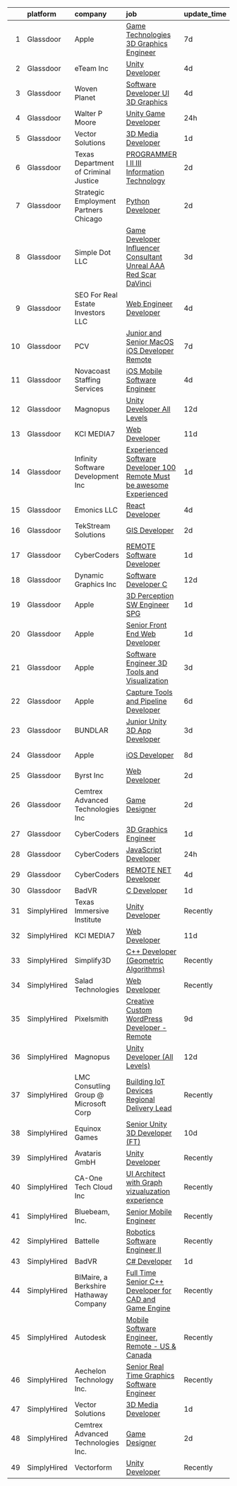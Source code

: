 

|    | platform    | company                                 | job                                                                                                                                                                                                                                                                                                                                                                                                                                                                                                                                                                                                                                                                                                                                                                                                                                                                                                                                                                                                                                                                                                                                                                                                                                                                                                                                                                                                | update_time   | location            |
|---:|:------------|:----------------------------------------|:---------------------------------------------------------------------------------------------------------------------------------------------------------------------------------------------------------------------------------------------------------------------------------------------------------------------------------------------------------------------------------------------------------------------------------------------------------------------------------------------------------------------------------------------------------------------------------------------------------------------------------------------------------------------------------------------------------------------------------------------------------------------------------------------------------------------------------------------------------------------------------------------------------------------------------------------------------------------------------------------------------------------------------------------------------------------------------------------------------------------------------------------------------------------------------------------------------------------------------------------------------------------------------------------------------------------------------------------------------------------------------------------------|:--------------|:--------------------|
|  1 | Glassdoor   | Apple                                   | [Game Technologies 3D Graphics Engineer](https://www.glassdoor.com/partner/jobListing.htm?pos=115&ao=1110586&s=58&guid=00000181e6e3e424b77222da7c793fb1&src=GD_JOB_AD&t=SR&vt=w&cs=1_f722a843&cb=1657436104095&jobListingId=1007979187836&cpc=2CAED5C921A5F994&jrtk=3-0-1g7je7p34ii0m801-1g7je7p3fgahd800-1fb1ba65839ae94f--6NYlbfkN0BvKrLyj5gPmtZO9T8euul8TCxuuKNOtzRJOomxnwSEodTz2Bc-sPZlt2Zgji_QUXFIRMw835oztiFHuD47oHEhExsjCCFHwabCpAjOKzJKZwOhUct6xVGxa27TBa2YdF_maTua6893v85tU7MsoDF4pswBEopaXF9EtYGCiTMjp3lXf91lYo5_o-gOp7xP9exzvQUAQbkLM6elYEarmh14BX85QEpQTRDxXQ_fDHK21qK5YHszIlUnliw_OkJd-dRmwSeBc2LGnJ9bR50-FKChCji-nB8fnf08GnbR0xX4UijiYduTabKSAVLsymBU5Am0C2xkinMLYP241dcG0OqEk2HPyyK3m4ojlAfBcocU4fsd3PITwjkQAeUPLFXg4U8fddFBW5bPerGqlMQu_D_l3gYp4DUHEOMIgHgCimCMehxxiUyVB1yku07rIPU2PbWqlwQUf5xfknZtEcQ9R5YtizIpdgUswas5JIT_FR3w7CmjWminjdHYBmmxdEuvMF9_mJk4aKPLnR0xChYXcOwEOYTUJmUtOM3Icp0ax3OJqwSUSn_KD_UuIAaNvycxSluSe8QxTV-8JZjhVXqTBye_hWKIXivJuWGsG7BUaP9KDqYyHXNuLKY98yHbP8K05lI7qSMTKqOntrBbWM7eYcPmuyw2PMVsbO_Vu3KhGjsZOP7JiZO1oxLUxwv5v-Btuc74bKBizSw1lkuYBaiqFTJRn8b119P9QYS5mQTISQ1tBvpiRFF9P0FO8F9YjkRO7RE97QV7-6ob2j1FjsTykIY8QvlyxsHEaL5s4LpRuBNnteP513ZNWajMD19kTG42EyMHxBxPCaEjOmZEHxZWonss3nMpu8Y1bqv5uoM4gyoLh8DrnAQIg3sjQ0fML2wSvWyQhRDaNILK3tNvj0ROsj7NSnxmh5gmCrDdLiuTRWDEHVpati9QmGRSMCzwwnXSEKxXPa9nUTbxnNAHlOym9w_1c4N6B-rEZh8%3D)                         | 7d            | Cupertino, CA       |
|  2 | Glassdoor   | eTeam Inc                               | [Unity Developer](https://www.glassdoor.com/partner/jobListing.htm?pos=107&ao=1110586&s=58&guid=00000181e6e3e424b77222da7c793fb1&src=GD_JOB_AD&t=SR&vt=w&ea=1&cs=1_93c7b7b9&cb=1657436104095&jobListingId=1007985414064&cpc=9908D8D4413DBB8A&jrtk=3-0-1g7je7p34ii0m801-1g7je7p3fgahd800-e4f5f2f77c7a5e27--6NYlbfkN0BrebvuryEatuNHUHZCAQUz0OnV0ltSPb-mADEOcHGVot9rTrxxekT_0oFh76gfC5mPXlbWNqmB225apfScfrCU2JrkwAS7ewq6yO6Haz_G-wU55LR7RRBedLF-9-2wWB-zpB5YeSZ4IwU1LLrhnPtAiQ9DRpiCdciqnutn4FeqqqxBf-2elZ3V7AfpppKr23Jp4EewEy_82RCXOa8Z3i0qoNF7ejBISnc0CI9RRxkOlnw2d-fY-vzqLrIRYIKFaBf8jMrXU-G2aiW4gFMM1-cu0ZpW8YdYjkIBQIFNaJVLlmT15oUzcwXy4UzncNbrmaKjOGAGbvG7oVLS6VQAbZ2QpzWFc9-DFSn5pwS1mvI-5CZ21hvwTJkTlLmmV15jou3dHWf1EhF1n7PMfZubyvvDwl8PvHyNMMLmNuOpo8jPiKCQecdVuIYkweIGWkpVOqzoN3TUm9Cy6eodtnucSfUKIlFW9oy8KDfC_FyRGtcu2pknEzBk_u05FdUv86EH8oo%3D)                                                                                                                                                                                                                                                                                                                                                                                                                                                                                                                                           | 4d            | Remote              |
|  3 | Glassdoor   | Woven Planet                            | [Software Developer  UI 3D Graphics ](https://www.glassdoor.com/partner/jobListing.htm?pos=103&ao=1110586&s=58&guid=00000181e6e3e424b77222da7c793fb1&src=GD_JOB_AD&t=SR&vt=w&ea=1&cs=1_a2123bec&cb=1657436104094&jobListingId=1007986416991&cpc=63E4514951618C5C&jrtk=3-0-1g7je7p34ii0m801-1g7je7p3fgahd800-45e24007f5f1396f--6NYlbfkN0DSgjPPcnEdvoK3uuxfISLALE6pB1FR7YSHOr_tSg5_QCn410VK5Ds4sai37YL-FnFSoIZqvE9RVYgU4zL2mlfJ_uFXv9xCsapT1JUXc56Sf65AsmN7g1lfrJd60L6aU9d3gZIf_D8CIwL1yA069_Fo_jYKHls2jd_9vSYBSvU59-ydQFe80vLvPrkbXmchgCDCyg4gxRRRkdu6qLRmxbMNO81eNclXHNgGx_wb90PiQ00iHmJEg96GSCFRMSDddDv0nY3UVh3HzV0reHBX6c-G6ZIldr5lx7Q5uWVVGwfzIiBN2qdmPXxj80oEGdREI_ITtPr7jwAFBqaAXVbD-K3vrcSxIQZ2Ob0-ekIw0v0gNOtLNd6oB9ln8ujxlmqV52XQIezcmcXya6zA1_ZkSyZVL9nWmnSDxLVg06utrCGSMuDJuvuWL9Dc5rrq5J0HAJCnT6c04vaFh1sBJvEO9Np8C62O8cpBR911-FcfVxw76Bxp031tWuMjdXaWWveZl5QuyO5HzLfTjC7CpIAWuJbiPm2OKYojYWNKXjPR9kJIsDyzmK3WEpoB2KeBdcxNCKQP9wYLv119-g%3D%3D)                                                                                                                                                                                                                                                                                                                                                                                                                                         | 4d            | San Francisco, CA   |
|  4 | Glassdoor   | Walter P Moore                          | [Unity Game Developer](https://www.glassdoor.com/partner/jobListing.htm?pos=123&ao=1136043&s=58&guid=00000181e6e3e424b77222da7c793fb1&src=GD_JOB_AD&t=SR&vt=w&cs=1_16b8da8f&cb=1657436104097&jobListingId=1007994178150&jrtk=3-0-1g7je7p34ii0m801-1g7je7p3fgahd800-a406b2601580dbc4-)                                                                                                                                                                                                                                                                                                                                                                                                                                                                                                                                                                                                                                                                                                                                                                                                                                                                                                                                                                                                                                                                                                              | 24h           | Houston, TX         |
|  5 | Glassdoor   | Vector Solutions                        | [3D Media Developer](https://www.glassdoor.com/partner/jobListing.htm?pos=122&ao=1136043&s=58&guid=00000181e6e3e424b77222da7c793fb1&src=GD_JOB_AD&t=SR&vt=w&cs=1_8c8a2a37&cb=1657436104097&jobListingId=1007993677142&jrtk=3-0-1g7je7p34ii0m801-1g7je7p3fgahd800-8e6ab28496598dde-)                                                                                                                                                                                                                                                                                                                                                                                                                                                                                                                                                                                                                                                                                                                                                                                                                                                                                                                                                                                                                                                                                                                | 1d            | Remote              |
|  6 | Glassdoor   | Texas Department of Criminal Justice    | [PROGRAMMER I  II  III   Information Technology](https://www.glassdoor.com/partner/jobListing.htm?pos=127&ao=1136043&s=58&guid=00000181e6e3e424b77222da7c793fb1&src=GD_JOB_AD&t=SR&vt=w&cs=1_22548b39&cb=1657436104097&jobListingId=1007989483650&jrtk=3-0-1g7je7p34ii0m801-1g7je7p3fgahd800-961eb515f496a36d-)                                                                                                                                                                                                                                                                                                                                                                                                                                                                                                                                                                                                                                                                                                                                                                                                                                                                                                                                                                                                                                                                                    | 2d            | Huntsville, TX      |
|  7 | Glassdoor   | Strategic Employment Partners   Chicago | [Python Developer](https://www.glassdoor.com/partner/jobListing.htm?pos=110&ao=1110586&s=58&guid=00000181e6e3e424b77222da7c793fb1&src=GD_JOB_AD&t=SR&vt=w&ea=1&cs=1_0e70d271&cb=1657436104095&jobListingId=1007990301393&cpc=56C4EA4A1A191A49&jrtk=3-0-1g7je7p34ii0m801-1g7je7p3fgahd800-1b90118d9710ab37--6NYlbfkN0AEgitr2lGK9-2Owk_bCXKkX9ldcvmrRzAzunryDtq0mrlxMKZ5a1r9C5E4kA5dmoGLm3S8W2AG_atgYKrED0uLGMd2BZzD1UUIiJfcbr_T6edf3d4CLgqPW0FHcKXwWtszNjGkCg7UR8KfmQFlG5LqnoxcA1_aNZb2X5tl30QH5mdy79jDegSWklCEokp8_oyBdOavdj_UIaXJ51aovsCB_HjhvIKdgqOC6gNbyt1a-gpBAp5udDNG-PKITwPFF2XR0bGUAVF4nioF77ZtERUKRDg2LDuHDUAKGwpzKVhA6SBeZbRKipccwXyPSTHOTAmDYeWozOb70RbALt0eg07Zmz4p29bBfy123ImOz8tUSi-ltViQNaDzTteRpaiS-OzTXTZGBvia-yr72aU27aJFRuYpzP_MbR8d3Kp-tMTXXGslXKBhM5SG5D947CqTO6aS2jfLPk3x3cdnQ3qxMn6pzocPLVHBAR7GnRLNwCUDnLmxipDu9OHd6CguiMqHSrGw02i-i5M5xg%3D%3D)                                                                                                                                                                                                                                                                                                                                                                                                                                                                                                                            | 2d            | Remote              |
|  8 | Glassdoor   | Simple Dot LLC                          | [Game Developer Influencer   Consultant  Unreal  AAA  Red Scar  DaVinci ](https://www.glassdoor.com/partner/jobListing.htm?pos=105&ao=1110586&s=58&guid=00000181e6e3e424b77222da7c793fb1&src=GD_JOB_AD&t=SR&vt=w&ea=1&cs=1_cdf221ed&cb=1657436104094&jobListingId=1007988169468&cpc=E773D000C9BC26FA&jrtk=3-0-1g7je7p34ii0m801-1g7je7p3fgahd800-ea5796f865d45b2b--6NYlbfkN0BkSfjZlGN18gGtpPg_86ZemVYx4Wh63Xcamy2Q7-7wZ-kin33G1bwa6GZPxrqSHHz--SXSexNnOl5TpH3iKffomPqSxWywkMvBVfj8_1dHgt1X1sxFsX2CQ3Yp8jeLenVdGl8MCLpVwCP3CBbXsZinkrMGelfkvibICkQIKwvALSEFv-9xIQvqZ2ahKLy97imLhcOxEtLqKPj9HF-Jgr-bESy8_zOf53T7Xnk0472XzqzGtpPS5PZs8EJ6bwiy6L4SyvzJ5AOAWpwMXqP9RRO8oyPwT_DqSdwD18Qe-gLG6g3n41bjWk2uO2N8H1xsjSMMe6q8QKFEgi6xDmLjc2AxQQ6kYuLG4PrMjkWWMSYQRA2w4nqckVNksMmVGNq9a4pk8ch1yvTs8Vp12AZSgad5d9ogo4W0YtQkm1VnhAYok1gy3VXgFqGKmGte9sgZn6CqwjKjQ5CDJSKWPIIPTTcBQG0YbyotvEBBDXfCFAQBcx3y7rwFyUvaW64VUGRnv1PXuI1eP2nhHf8zCfwXDKFqY94EJAEtMzn0mdN0JauQerdI39LbLvqD)                                                                                                                                                                                                                                                                                                                                                                                                                                 | 3d            | Remote              |
|  9 | Glassdoor   | SEO For Real Estate Investors LLC       | [Web Engineer Developer](https://www.glassdoor.com/partner/jobListing.htm?pos=114&ao=1110586&s=58&guid=00000181e6e3e424b77222da7c793fb1&src=GD_JOB_AD&t=SR&vt=w&ea=1&cs=1_92938585&cb=1657436104096&jobListingId=1007984815447&cpc=F4EED0218A761C36&jrtk=3-0-1g7je7p34ii0m801-1g7je7p3fgahd800-b3d23f29abf857b0--6NYlbfkN0DJfnl776HxIft2MNDC1rkXQ3Z9Iau6Lmi_e5Adjz34l-U_GG9K-pzeo5vzy-H4UdIoCW7Lz87_etdtZZRan6N-1kVoIxyTUChKASzotUIiuPIjmTCuTgAcmu4rBIGIwj7m7wEjObYtC0hBXrIScexmHwPmZ9QxsG_rHyC0eOPqSdmYPAJwIkCP02SvWl_BBPAwh2Sg9Q754UY69CRhQQa3iJqRwY4AuPSIgEKVlISgFx9oCbTVZxkg3vq9teqJmQouiFtGl2TLSf72oIHbu4ZD748NSJv-93YIJ7VPLS_-Xyj5rJOWXjxOHDNxTqbDfwQ7yInarvGJz-2bZltgkx0QEuW8KGfHvr9bHiE4ZLF45pvmc9yS8IEd6di7MYkMyVkh0NLs3fWSFUpblaTz_6pUMPmWRTs3aJYei2CT178HrFwDwLncgCj5V-rais9I_sE9bANDqncWKuCmZHHEHMbytM_gyiBzi1VDRScHevmhYqMqW2tqRl_ohzlfd2o0N-Y%3D)                                                                                                                                                                                                                                                                                                                                                                                                                                                                                                                                    | 4d            | Texas               |
| 10 | Glassdoor   | PCV                                     | [Junior and Senior MacOS iOS Developer   Remote](https://www.glassdoor.com/partner/jobListing.htm?pos=113&ao=1110586&s=58&guid=00000181e6e3e424b77222da7c793fb1&src=GD_JOB_AD&t=SR&vt=w&ea=1&cs=1_cbc97834&cb=1657436104096&jobListingId=1007978612319&cpc=723ADC3DFE402989&jrtk=3-0-1g7je7p34ii0m801-1g7je7p3fgahd800-14434e24e0f12b25--6NYlbfkN0BGZ8aYuSnO_36_ctu5xuumy1_dpsYGM4G5GbUnoypu01ZLjamP0OzIZGzUc0bMFLP2dZ5NBolDYcTjTsFi94NW72e4ACWnH3z5hBOLwiqUIPaYaocwQT02XYuNxBfk1gMAgvlm_a7D9mvWKvXq6xmMxNv856ZCoDR-GbPx4QMsasauCCUByoLr1yrYZwO4W9kh2UYLXrwvZJXcZh-ylhxolCvuB60b_IyRTpeZs7JidpfklygALDTEJXdnrA3BdFY_JeFcyerwwudTTyRx7TEStWRTolhzoPuVgzwVOVQZQGNELLSsy83-oOlt8dBw8_ihKBWYnaca8yduet7df9OZkBpTCMMxmfAEil5puLSPpfx7FjQc2QifBBkZeD34Y6moK97TCo3XBvZ-BqNU1OgLQ6R2997j5ZFLC5tYfvneu9Wn4i20HX4FseqBjNP3vh-FJDXOjIg3JJ5t_7C0nJlExsLpJG8EjLpxMiPjtYyPxanOVVAKhwWlDdoApEiSbLP9OI-UoIjstCUQ-N63jRpkUjekGBa9rb0%3D)                                                                                                                                                                                                                                                                                                                                                                                                                                                                            | 7d            | Remote              |
| 11 | Glassdoor   | Novacoast Staffing Services             | [iOS Mobile Software Engineer](https://www.glassdoor.com/partner/jobListing.htm?pos=112&ao=1110586&s=58&guid=00000181e6e3e424b77222da7c793fb1&src=GD_JOB_AD&t=SR&vt=w&ea=1&cs=1_7923020f&cb=1657436104095&jobListingId=1007984923781&cpc=8D52E76475A7E842&jrtk=3-0-1g7je7p34ii0m801-1g7je7p3fgahd800-b38a85bfab4df740--6NYlbfkN0BjtMmumZExjFGZu2kX4LmoC0ZWK4i5eSAkFO-E1hYx7eTLHt2dngBLFW1PqJRN6AXgYQn4EgnRfPSNTh6LtoP-qTgDvqtrwyjwXfK9AVnY9uVpjntGhweHMQfRcjzNDXe36_StZI8mHf314vklxzBtd_jZWJDnbjhtcnORTPDQ_P4z3z9MMs6LAF4_qvEnCVBndOD6FIxkdzz_DKd40yUjoO3XHnOZ34RZrKx-5YX4nC6pQmFPNNOys2hucwgX1oKffbWuFsWtTkhEJHJrN1H6k-aoioLAltZQNIFHwGQQhEW11F0PjdXp98SdtmwZYW_xDSTG15tpgP52vxk-UxT0gQL66MzCYy-RorHbFhoDa2N3Q-DKVpZGag1wj9eNKpZ6o6Xpryv62xs-qq6sB0bfeWS7PK4BvjApHdXFzT-fxfwv4E4o9J-gfkKafAlwIb4Vs65V817_suTv41g6vzJWWyANF52uqT0uTPQc_Q2c-Dx8LoEMklKwRtIbFHjtxeA%3D)                                                                                                                                                                                                                                                                                                                                                                                                                                                                                                                              | 4d            | Remote              |
| 12 | Glassdoor   | Magnopus                                | [Unity Developer  All Levels ](https://www.glassdoor.com/partner/jobListing.htm?pos=124&ao=1136043&s=58&guid=00000181e6e3e424b77222da7c793fb1&src=GD_JOB_AD&t=SR&vt=w&ea=1&cs=1_3ce69360&cb=1657436104097&jobListingId=1007967763565&jrtk=3-0-1g7je7p34ii0m801-1g7je7p3fgahd800-41c61a663809215b-)                                                                                                                                                                                                                                                                                                                                                                                                                                                                                                                                                                                                                                                                                                                                                                                                                                                                                                                                                                                                                                                                                                 | 12d           | Los Angeles, CA     |
| 13 | Glassdoor   | KCI MEDIA7                              | [Web Developer](https://www.glassdoor.com/partner/jobListing.htm?pos=128&ao=1136043&s=58&guid=00000181e6e3e424b77222da7c793fb1&src=GD_JOB_AD&t=SR&vt=w&ea=1&cs=1_4f2e5823&cb=1657436104097&jobListingId=1007969452032&jrtk=3-0-1g7je7p34ii0m801-1g7je7p3fgahd800-98b2da0009a95a9c-)                                                                                                                                                                                                                                                                                                                                                                                                                                                                                                                                                                                                                                                                                                                                                                                                                                                                                                                                                                                                                                                                                                                | 11d           | Remote              |
| 14 | Glassdoor   | Infinity Software Development  Inc      | [Experienced Software Developer 100  Remote Must be awesome Experienced](https://www.glassdoor.com/partner/jobListing.htm?pos=101&ao=1110586&s=58&guid=00000181e6e3e424b77222da7c793fb1&src=GD_JOB_AD&t=SR&vt=w&ea=1&cs=1_99d68a53&cb=1657436104093&jobListingId=1007993394974&cpc=01657B10174A43CF&jrtk=3-0-1g7je7p34ii0m801-1g7je7p3fgahd800-eac65cdda7870806--6NYlbfkN0DXKDYI_yepg0NlIxbNRNpLYk6-xAUlLi5O8UrMeMQSh3pNpjdiW1Sf8S7F-R7ry5FRXc-juaRw04YKabKgxk8-6Iru4SUJLBmPhkQiSB2TipXdLRwztxZIGFPW1Q4dowMoeyW0CQZCb3NDnlQrFdAgvHBP5WPEDsrbrqIc9s6hXIaXGTBynWm7xz1TuoFFnYbe1nKlM5gBLhVdAVjlckmCmw5nQNo4pCODqaUBraPvK2_wXyIFN9qMS2ySucXwRxbbO5bFCR5BY_UjJZ10aSJjG1aCDZ8Oxed6EJAYPaJ8eWxjKgMoX2FMdv9FQ6F1zmVD6La2zLOdRsn-de2Go05Pp1NdsEaULUkZErHFXkUOBpuYLg5WUeGSGfm1gjrBASGC6-FqKKCEDjel3kdsbRC1cJFSP5eLWlNEb8da9F39BjRvrjSdU4Vx7KmnCH-NE_5CK3p-sE8PriqeMEoXoB6wsc8y1pHvvKnWq7K-U7paKfvzsl9B8WjsbAlkW-0WG_Ru_wvM82-omQ%3D%3D)                                                                                                                                                                                                                                                                                                                                                                                                                                                                      | 1d            | Remote              |
| 15 | Glassdoor   | Emonics LLC                             | [React Developer](https://www.glassdoor.com/partner/jobListing.htm?pos=129&ao=1136043&s=58&guid=00000181e6e3e424b77222da7c793fb1&src=GD_JOB_AD&t=SR&vt=w&ea=1&cs=1_0f2c6d6d&cb=1657436104097&jobListingId=1007985018336&jrtk=3-0-1g7je7p34ii0m801-1g7je7p3fgahd800-5cbd975220b7b84d-)                                                                                                                                                                                                                                                                                                                                                                                                                                                                                                                                                                                                                                                                                                                                                                                                                                                                                                                                                                                                                                                                                                              | 4d            | Ohio City, OH       |
| 16 | Glassdoor   | TekStream Solutions                     | [GIS Developer](https://www.glassdoor.com/partner/jobListing.htm?pos=104&ao=1110586&s=58&guid=00000181e6e3e424b77222da7c793fb1&src=GD_JOB_AD&t=SR&vt=w&ea=1&cs=1_ee327fc3&cb=1657436104094&jobListingId=1007990252581&cpc=7AD1D84939BBEEF3&jrtk=3-0-1g7je7p34ii0m801-1g7je7p3fgahd800-8cb4604023d3300f--6NYlbfkN0BUILWTwFEMoXKrKssGyD8iTIA4IasGWC9VuLPSE7H-zyArSTXE9mOC7zO4FfIFmCP5li5Py_t_4Odk_Rk_CEwTvccj7J3oGKl20ms2Z42Rf_vvUM-1DEMLjz8C3JIkN3mTmqVfrcrIwZR5ibMKQAwWCjuqAfV63WgHDkZ3xgGpRMjBM4tp8D48DCvHabTQz5rFp9GpQapN7BuOg5EtASo58HeyPDfVYtHJdHvrMaNPhNSicHTvAlETkbLDURClqorXFnPIRHZfRHUbr7BMX8NyEFe7iW3JPyvRGmELmFcW9KajzpwskZN7XcbjurpQLf0x-2AyFSKVAZlrzqM2iZ7XJsLgr4Hy5oV4uqjPVGBdQgPnnD8yiTcI7e-odZ356yNP-SZxW1RAC-8zc3nWn5Xd_lF-LPMEOvWMOMjhAw3SNOTAYjdJVJFhaJ-NBZU3Z-aWQBV7atG21xI0J7DjZfC9buNfW3j_i3smxfcXoDDf994au5Gq_4djAi-r1PHLnzU%3D)                                                                                                                                                                                                                                                                                                                                                                                                                                                                                                                                             | 2d            | Reston, VA          |
| 17 | Glassdoor   | CyberCoders                             | [REMOTE Software Developer](https://www.glassdoor.com/partner/jobListing.htm?pos=119&ao=1110586&s=58&guid=00000181e6e3e424b77222da7c793fb1&src=GD_JOB_AD&t=SR&vt=w&ea=1&cs=1_1bffb7b8&cb=1657436104097&jobListingId=1007993310982&cpc=FA84DF7EA1EC2398&jrtk=3-0-1g7je7p34ii0m801-1g7je7p3fgahd800-681e44b7eb5cfe51--6NYlbfkN0CpFJQzrgRR8WqXWK1qKKEqALWJw739KlKqr2H-MSI4eoBlI4EFrmor2FYZMP3muM2s5sO9QUqFNvzSgwIqGxzdBvy2atmKuXKjap7sJXkB2PM5lu8WDpFeslQZ2nuIwd0Idf982Eueny5CxS53qvbz44PN1Fl_gyFJQPThmRdzeMvk2pWQQjLKOlbbWh3d3XjnOcTV-YzHaoYTpE4kUEGM8fUDKDX3FFYMjbrZL4IVMaEJm8Y3D2CVmhezREOYc4wsqE5P9cjz5W7um3m6X5y5NaT3ihlrN6NgG40nJdZicFvZXOiVIO0whxJ_OjXOcau_3sgEvKOVrb9l3ndU7HvASBdgNqbjwjnJ7dBUXWLxmj_o-M_qFn2RYkEnHTF4mqmue_fgj4G2mCQzy5DfOM7BlFadbbuLs_lOF9w3FYLe1SjUXVSNT_0uGNL-IAtm5PLzXOZs8x9izRLkjxbIPcjBBEvQZEHuUc5bUjvmq_lWQU3LxH6KBSz61AIj7Z9UODuSQkdcCjxf-eEBlT0y6J29zdZm20M0pdp5SBB6Ic3sad1lu00DWmcTb6wJkeCUSYjTsgFPyyHdmHu9mZMmMWowdOtx6BXaCK4zwRzX1CCH0QChjUchxYezSXiPIcr1XBCqG3m40a7wVLGVmY8G3f8xQ6umdBRMJ9UF08tyeiwy3UpigFP8cWu2K4pp_E6JKDtKA3XU0u4X0l4NPbH2jnnsbR8s9cQY8bLEk8S3h_rAJgsEmIyUodHilqa38SXaMUD6IcXMOGvc23kEXH0uun2bQmvY6oJj9FlSzxwpgJbKn2AbVzpas1KgveCOLd0vfyHvcC5d7Ny80nQR3p-rQ5cGwPj07mV8LE9TlD5fOpJMb96h5BzdnowBdA_ZtxU445GuVs5wLUds1MmnVooAtBP71_n_ztI1EAfcx8Php3KahJZoZLJpKKU1XMUiLvXaEYmr0nYy-vVCkmD-o6Ni5CIfR055FXLVZVF5uedtDTjQV5XO6VuNtz8MLnKwRIll09Y%3D) | 1d            | Tampa, FL           |
| 18 | Glassdoor   | Dynamic Graphics  Inc                   | [Software Developer C  ](https://www.glassdoor.com/partner/jobListing.htm?pos=102&ao=1110586&s=58&guid=00000181e6e3e424b77222da7c793fb1&src=GD_JOB_AD&t=SR&vt=w&ea=1&cs=1_68777e3a&cb=1657436104094&jobListingId=1007966990287&cpc=292036AD7E8A5303&jrtk=3-0-1g7je7p34ii0m801-1g7je7p3fgahd800-985c606ea52ac717--6NYlbfkN0D8zH-OS32mCfLUVdqGSMwrigRLG3ouzSKCaXh7jZmpYtM7eMSA_3r0dYOkuVzBAkUP4qlhMnsmR29HOVowLS7CVzx1loPAAzCIrpjm99zkGjucQVLDnH8j5YzcyZKZ6lzz_XDlmgnuh1K_Hf_5nxMz1UO20VFshLxTT-7fNyLB3ct34-410CWDjDGNaRxePXjrOzTp87R1_0CXqk-F2lJY7GcHUd7gK3Tu8zxtilmOB-4sPQPAOvl4Fx7EVSSGzSiu4vj6MU_ISPTsuKWOIzemcpJ5mVjdITt3IyXbYbgcdpg2IlIt_SORnkygssFX8WDJVNhznKPiIGzXktDlRB1TvWAXBiolb-8bTzp072VFifmxsA14SL8ArJr5Q2Uz-2T_B1eRXPr4IStOLL3eI9gcevptm4wNiMKkJ7B1yr3ntalwVpUJVJTS_Oy8JD6K6TaAZPSZkaEB58BmtdZ9RcM1MKxBiUiPq4g7eRdgMWyRlDQMVKfF6y1PexGpZEy6ZJ4%3D)                                                                                                                                                                                                                                                                                                                                                                                                                                                                                                                                    | 12d           | Remote              |
| 19 | Glassdoor   | Apple                                   | [3D Perception SW Engineer   SPG](https://www.glassdoor.com/partner/jobListing.htm?pos=117&ao=1110586&s=58&guid=00000181e6e3e424b77222da7c793fb1&src=GD_JOB_AD&t=SR&vt=w&cs=1_e4f9d5a9&cb=1657436104096&jobListingId=1007993991398&cpc=AC285F3A3ECA6BB0&jrtk=3-0-1g7je7p34ii0m801-1g7je7p3fgahd800-b697dee509798ed7--6NYlbfkN0BvKrLyj5gPmtZO9T8euul8TCxuuKNOtzRJOomxnwSEodTz2Bc-sPZlt2Zgji_QUXHFFizkquRaQAhsFQIIj7hX7ChGpfYR-KQyW7EEhdPeuIBDIW94J6pyy6wI0XmFQkXa3ZpQElqBwcqR4bVC00SN95FRPmJZlQgipNX8-OJCUpNIBRjc6lLsu91FRT1s_utK3Da3ok0PxPMzqAIWdwIUnf2jQS3utaRHu5ny45gJSQ-ECalQCiilh4alnABuTP8I_jI3a4udj9S9R-KRmeA638lXMSgQ1b022dmUgDPyjHR73emkR1xlq_goeTXB8wjCR5ZdVMM5KCpiVVAbqxK6YBm_FUG-FAKW3lzc2UyGP8nrY-U67uz_BIk2F8T2obzB3rzk0KxrZM4063Ic4QcfIwVDxnaHus3h2S49QSIV2LjDLyB64Cv2-f-SbWsEzx3Ytk5OD7ZXoUEJSU2Sv50zJK0cK6VV16p6W6ls8mVwOZuP9dH_ppkLbAS2v3H2l0qTKR8OAl7y7V4BJywYPiAincMKLJRe-AVPajT2BgLKnSf-mfbAXSCr_kn71mpSU9fUvIDC0EBtl_fCjvIott55dFXieKvWUfv0BE8pxL4ycJ_o3SPyYQDbByhHbOuOKjiVo0_xcehigEgeMm-mrzP-N4Mpap8XHi8FtBW8JOLbtBArJBszZTOJsiDvemA_TbwUDWeEfqP2g-FlHkzM7F18_to_KD5Crc_lnDfgQmgQEMYZ-HkES26DET_-WtpJ2-NOJPPf-LVWgMKeh2pWfUja2EL-wuDv_p65OQxGbkDHjUZqV0VsSI3iV8sPhl--ADPXBanc-fgPXYWt6s888ARxphRZJLvtAMb7Li4cvEvOKm48AZvyKrj20WM-4Wqu8f0Rh9e4tT_wOW090xQYaaNLTgSVstdcBz_hSeEXy_jhClKJQbezJLKsaHmCQisyL8hqFxFv1-hP4g%3D%3D)                                                  | 1d            | Cupertino, CA       |
| 20 | Glassdoor   | Apple                                   | [Senior Front End Web Developer](https://www.glassdoor.com/partner/jobListing.htm?pos=116&ao=1110586&s=58&guid=00000181e6e3e424b77222da7c793fb1&src=GD_JOB_AD&t=SR&vt=w&cs=1_247223cb&cb=1657436104096&jobListingId=1007993991566&cpc=654405A9B1E0A9F5&jrtk=3-0-1g7je7p34ii0m801-1g7je7p3fgahd800-ea91478656db8ac6--6NYlbfkN0BvKrLyj5gPmtZO9T8euul8TCxuuKNOtzRJOomxnwSEodTz2Bc-sPZlt2Zgji_QUXHFFizkquRaQIFat0PpQpue9YwRJOu2m8im6so1nmknBOcYcAJzL9pfPOCtfzBsfUBtymBCrZsOrb9FWRo4q5jAXze-iPntENxx4eOa72SHKDbjcX28ROF2_WPOUOaChDRrpXalnOEdeJhBcnuEbRr9cx-2pdqU-cpOzK3Bd_Bx3T-Kej10kyBPOFYk-AafWmfkwj9mF_a-pSKilwFdIH1NlMRq0Mt09gBCTSwDdNvPAAdf96WJGKWnZvWW7_xoWgrqpzBXEfYqXaKW9XqJu9yJy16C7P6giuvm6Y5eUXd3uZWR0zLSuQGPGnDvnH68ogDCF3Ush6cfNDEtl-f470pVYvImbw9APjGcvq5n0_1-ZjzlH_mwAtcEFEzoDVE9cD2HxcuXJO9a73l67mB86uSairXhdHJ6muhzQOu9dwPW6lWdT29sgB5sCdTBsUsHLJ6K-Dgec_bH36CaLWXMKsKMi10dt3mQXicWtCT3tyumo9SkJ9jmpwo2kgFApQjXEiQO1ZGFNAyxqfQl0P2NEOuh26eGt3E_Wytj9YQnUG6g0xJxEuBFOzU6M_GWpOrlI1ndC5mN0SDjAEqBe_KCOMfk0feDzWYp0mMp5tif7obOzTo9DUXfPPeLtVbUWtjFWHHqRN8No-s54CCPu4ew5YBd4h2VnAk5LQoc-ANcGJr-nj-DvHB32gB8ojpl2Smrqds4WzshilT6v2OnVwLeJy9muwoulsAPvDIXGRAZ2MA-_5QXHJTT2eAgjHLXrKZ9QGjZhf5wk9qhw31_Qi4o8OP2Nb5p_3TZO1dOYuB_2S4AGYHEx5lKyEBFBwJhosTuXvj4_rDYijN-dV4qtfYCwaZpFWa1ffPs_JkAIn4k5kpjFNwDuuvs5njYOxMm1_uKNdxcZA4PeMZstzqfguvjtxH9)                                               | 1d            | Cupertino, CA       |
| 21 | Glassdoor   | Apple                                   | [Software Engineer   3D Tools and Visualization](https://www.glassdoor.com/partner/jobListing.htm?pos=111&ao=1110586&s=58&guid=00000181e6e3e424b77222da7c793fb1&src=GD_JOB_AD&t=SR&vt=w&cs=1_016e1a6c&cb=1657436104095&jobListingId=1007988604945&cpc=AC285F3A3ECA6BB0&jrtk=3-0-1g7je7p34ii0m801-1g7je7p3fgahd800-a3d5ced6817d4f07--6NYlbfkN0BvKrLyj5gPmtZO9T8euul8TCxuuKNOtzRJOomxnwSEodTz2Bc-sPZlt2Zgji_QUXHm5gyoIT_Mzp89_LQqVuLs9q8L6cTyy4Tnz7Z6YIWN4wEPs4Y3pkIB6cVdveuXatmFNP7AebvBegq4jbUThXfjt_W5r_75n09KRiDOtmIrux6_Lb2QvG3AVQy2jzGQqElS-etu9Y9GP-Uh1wj8Ld2XaG8erTpr_hXpCiP9-bhlCtSPFMPOXP-9-7p2htOtYFqipJpTXNpv0CPcEdga6im_rCJ_lgs00A90UBQyxXbsgID--mWKe7ewaoduSNWPSlaUgfJziri-PngrpT2vHNNd4SVRESpBtLaorI_lyU8ki8HfPX2N1KKhdqZQFHc1CehCQlZT-Wk1NiqhAovfXjShDzdgAX0Obvo25isurF8xKR2WBkfMFavZEFQW5dLslY06K7K__mA3wms20jwKKnr-3EnHaS9fOqeJUeFiRQXRH6QviGtw2tnKi1BJUige91_d8mNZDtT8u6wjYQ1ZgpuOtUiNgxj8Vi4QYuGOpC1U-OI1Dkd9uzsSMIxt6dkT_5hflMSnPHusuZ5Cx7WFiccVXmjJfwiypn__ZSiIGU0VikNHNksWqntbjmRHe6bUQSwUopr3XQ0cDvKYW_lXU8JTzQYyYXcT3JE3KQN_y67I9qnlmfxmG2e-88LNtD18a7b-i7K5GxFh0KVYQrMaiVjOI2MVQo9C0Gt29NtrwQVSJvFCsGc2pDDWisKVidzs779820_3wXv-e7EQsugR2EZ2BnGUTPZyq5PNKwywLNWktwoSc1z9AH4aZSHrAr41Ocy1hqT_yS11Jmo8vKzADujTwPGlutXsa8iGCXh8IVm5G-tkTALhhnq0XyGYGbBONBftFbLhrTxq4pLcqJdxlUb06bmTJUL9oQJeQwXW-sckQlv4_QYpXMLPVFgDiHKBKJcg2n_pPJGGyURK2LGPfUKuO29L-YODdis%3D)                 | 3d            | Cupertino, CA       |
| 22 | Glassdoor   | Apple                                   | [Capture Tools and Pipeline Developer](https://www.glassdoor.com/partner/jobListing.htm?pos=108&ao=1110586&s=58&guid=00000181e6e3e424b77222da7c793fb1&src=GD_JOB_AD&t=SR&vt=w&cs=1_4af31c00&cb=1657436104094&jobListingId=1007981077928&cpc=654405A9B1E0A9F5&jrtk=3-0-1g7je7p34ii0m801-1g7je7p3fgahd800-c796805ec619ab98--6NYlbfkN0BvKrLyj5gPmtZO9T8euul8TCxuuKNOtzRJOomxnwSEodTz2Bc-sPZl5OJ9R4TJsNdslf4gQgEh9Pz0Pe1S6v1FwmfXKaxTZDoi0i6Cz_sugynG2e32SYVCiG60qnXAXnQ6-taL3j1WMMBulRR4e5LvBSZEP6tQ8QHqL4qh-aI1MsBd5K3CTci9lJhz8Kje4XtrLR5iukQ0W03LpxLp4BIKCj1wkIeZ8CdQVkAUVGu_ONJw6c9uGawJ98Jx4DW63_PEfTTjxrTcj8rXq901kEGp9w6FVY8dVvzDTLNXi_QlgOMle6nTTkAodxVWqYhxNDxyzyi7Qcrb1EIwoOq32jlTHIxY7vyJ_Df-KP40XJXCerajsTvaDSRHpQ4O47AhIVdI4gE8kY5lrEZMqK9TMNABdMGaYqQMRZ-U6miFCB-S4lHCwJOZMol-xTd1KJL66jNy40nfWE1Jnyeh-gBDGbRU0SG7y5pdyDdHzsQ1ZEAdOvONs16d8bhLUh9THFHqzhu2J8e5Ea11d-OaN9Mo4PRJ9gGKFDVuhjM97eFFLEDHYjGv6H_aUJDxnYkrHvEVaw7yw68eJRgVgE3Ck6Rbw5QndZmwQFd7K4lCrjAuNvKE_r6ecCgNqw1vCHm8U7Mx3ky9HE8y8n-OTu4jbkdHXTmjs4Rytcm8yOpsT0IYZeOeDMg6_NyHv2_9QustTPyTG0ua6M-5iAfpk71z4uKOwNSMQlF_IPegAuVhDqoEYTv8dkPmgLVdwxiNUVpLpOT5TAaltESQckNJYvq_q3JPAbYP0rKar_-obQZk7IOcBE9e-DAdF_dkfVwQE6RUmzmKXp72Abnu9YRNejdEYVHWp-kfNdfwChN11Y2OKC1QQj_T7kRre6gk-dRsXj6n8ll411GJdGpx1om9ujGZ1ajULCRy5EVygLPkjMCC-FQw9Jf0SnD8UwiUQBeaEcd9sSJtr6ZyANwuRwuA-ETrOmrr6N1W)                                         | 6d            | Culver City, CA     |
| 23 | Glassdoor   | BUNDLAR                                 | [Junior Unity 3D App Developer](https://www.glassdoor.com/partner/jobListing.htm?pos=125&ao=1136043&s=58&guid=00000181e6e3e424b77222da7c793fb1&src=GD_JOB_AD&t=SR&vt=w&cs=1_f45f2d0d&cb=1657436104097&jobListingId=1007986583896&jrtk=3-0-1g7je7p34ii0m801-1g7je7p3fgahd800-50f9f1a49298fc1d-)                                                                                                                                                                                                                                                                                                                                                                                                                                                                                                                                                                                                                                                                                                                                                                                                                                                                                                                                                                                                                                                                                                     | 3d            | Chicago, IL         |
| 24 | Glassdoor   | Apple                                   | [iOS Developer](https://www.glassdoor.com/partner/jobListing.htm?pos=109&ao=1110586&s=58&guid=00000181e6e3e424b77222da7c793fb1&src=GD_JOB_AD&t=SR&vt=w&cs=1_28980665&cb=1657436104095&jobListingId=1007978378618&cpc=155EB9D5185558AF&jrtk=3-0-1g7je7p34ii0m801-1g7je7p3fgahd800-8d4150d959f755b3--6NYlbfkN0BvKrLyj5gPmtZO9T8euul8TCxuuKNOtzRJOomxnwSEodTz2Bc-sPZl8WPllYOnI2hxxbwS8TdA9WNTglzDTqZbn5Bu3fFUduUfTDK8RylNb8KGvXIr66mpwJ_iDAXAk3-sH4oTmpKccyAdaRBe6RwP0isI85kB5I8HuVhufLcN-TbMz_cCTiGBThIO7DWecpxl4ojJM6Bf83aaQZo7SI62RZ6u2vs-WUXcEkgAww1LAqHJCQh-sBWMyV-iWC20TZffXBMYgy1zmAuFwM7jaPspdjq11b0_9FJeD7kMoPmV7tfWPnC2aRupfsvA6L30iI89zJ7KUWuQIH0hNtR-ICNODFBiWlrAou7db-V9B2ZPUfFlk1ipDqkW7vZ4BxInpFmQhpd3Q-d9dihUUCCjkgAL2jQGMT9JVpjDv22g5KaPFT2IVwgeJNLnyfqPMwAXT_dvjQ_AV73D2DV0G9-cVatsK2N0b9ncHr6SxyBymLbRjz-C72uj3Pcq0Nr_92HfdpeZeisUmcqhbmZvoOoyxqlqv1GtCR5dFfZMXeT15I_CubnYx2EZrGUWmv7wOktqGKfxkSbHE-nKsszR5X7lSrYXaJQpgF8K5qTAPeLgxiDbc0NgrKGvbzbYC6Ox7OSMtYjnrKqhxxGUR4frightb9pDmeR9Z0GWrl7XKMXGriKIYH_Ji9Klfp2VOJoU7ADIR3Tx0zaYZ_jqc95pxHwizD-LADpRKW-VSrUsBXNAiunrJ2lC2bOJBCtQUyfDopG3tWFIAObM1LGMjb8xHOAj5-TRUXQP8Hl56UAe5cWZK3Pqd-RPccZWB0eJhnkLdz0_rZD1HxknAF8WG6GdykA40qgykUe8XwaqDbFhX8qj-xNeACctdyjDMbcpVDDLSStwut-m8WRaZu6IO8idqSmZ1RpDJyDuiUCpCqwdGU7EFYOlSyT3LfpuvqmJO3x6FeHDq_MeNWojcgpsIg%3D%3D)                                                                    | 8d            | San Diego, CA       |
| 25 | Glassdoor   | Byrst  Inc                              | [Web Developer](https://www.glassdoor.com/partner/jobListing.htm?pos=106&ao=1110586&s=58&guid=00000181e6e3e424b77222da7c793fb1&src=GD_JOB_AD&t=SR&vt=w&ea=1&cs=1_9f0c5f28&cb=1657436104094&jobListingId=1007991153953&cpc=56C4EA4A1A191A49&jrtk=3-0-1g7je7p34ii0m801-1g7je7p3fgahd800-fc7a640d9db63289--6NYlbfkN0CO3DEfAY9A68AIVwcxeRGvQUfeLcLgbZIyCfLEHxv2SVGa0bzAjIfwhgQugdO4ELa540ANvLMKx11zoUc-IMfZoIJplD9KVV1V-KsPgBcadktnuAUkXr1uzmjkpj7PfVSMZPnyiEN9lmUWCZD7KBDT-l7eDxZfTXNnrrZrxLFi3h-AW7Ru8QOhQJnjxrK_JkckGp4I17j31UsWODt0Ft6_LaeGvR4h9f-cgfFa9D2U3CDhqzzb6oO-rxKfXzJd9CPTTQDTEz4o8w5AGGgWJ9PMkyKa3iVQpwDGAb8cKF8Cilg1IB6Grqis_oYLBxilESrqBJnFi_IVfGischdOO08hQzQGjUnGEPsnTLOUAtn7Wd6wP-nGE_7XvQPVfvGenSXBn_vgrkmBAYfSMJ3UBfolu-aCFUkpXnyYJyoCBSn8toduGHHOfs41xuCpDHtgm_9dSOfx7oVwD19DE40BNFy9OpBUSDDdN2poQjNI9t4wXnFlsM4tndId)                                                                                                                                                                                                                                                                                                                                                                                                                                                                                                                                                           | 2d            | Remote              |
| 26 | Glassdoor   | Cemtrex Advanced Technologies Inc       | [Game Designer](https://www.glassdoor.com/partner/jobListing.htm?pos=126&ao=1136043&s=58&guid=00000181e6e3e424b77222da7c793fb1&src=GD_JOB_AD&t=SR&vt=w&ea=1&cs=1_dbadb4c7&cb=1657436104097&jobListingId=1007990283756&jrtk=3-0-1g7je7p34ii0m801-1g7je7p3fgahd800-4f61ad2ecd3f926b-)                                                                                                                                                                                                                                                                                                                                                                                                                                                                                                                                                                                                                                                                                                                                                                                                                                                                                                                                                                                                                                                                                                                | 2d            | Remote              |
| 27 | Glassdoor   | CyberCoders                             | [3D Graphics Engineer](https://www.glassdoor.com/partner/jobListing.htm?pos=121&ao=1110586&s=58&guid=00000181e6e3e424b77222da7c793fb1&src=GD_JOB_AD&t=SR&vt=w&ea=1&cs=1_2cec6ebb&cb=1657436104097&jobListingId=1007993312632&cpc=AC285F3A3ECA6BB0&jrtk=3-0-1g7je7p34ii0m801-1g7je7p3fgahd800-9bdce6a31aae0641--6NYlbfkN0CpFJQzrgRR8WqXWK1qKKEqALWJw739KlKqr2H-MSI4eoBlI4EFrmor2FYZMP3muM2s5sO9QUqFNvR5m3jajPnyZPSliWluVrpRSE89sY-mp4ZmaeUb8jqzaFgRIX2UduOqCQc_B4SNc1xSy3zCV8KOKdm4LYRqYwa8KD_su1i9s1t_zPZY8113oxxnjuv8gDEFG6gqFPRr39OeRmFk4IynkBOlsLHjAPGFB_oS2Fanq1ImaBA6uGN-bzXPvRXiTqt7CsDnsOo64TFh2M5D8jhcXIpe5OC6rnj7uvrv4WkrzlXgFYvPtGPwFwDuP2LWwLxCBmbiq6cTZ-dHB2BVnFTgvl_jl7x8M2glbsB1WHhBQlsLN0eyMpKOuYD182mc8imQ-YlK6JwXYlUxB-eHUGP8tuRHUsZj9d_sRMMoP-1oTwah-8XGnBePeu5IZsqtcJCoDIoIylBXj0zRYl0ttc-_KkXiUnktoz8UXWJ9HCSLjnb9cpNh7DcK0yEhCtlMzCcgO_v3tT3vHYevJhB9R7IoHSi-dXqNbP-19WYTNJ2dLpnSOmK9HkT42pbV3033gsxjL9K52_7G_Vjn4UDYID_m_mhA7vSRX4nsVDoF7vYHp5sUPkGz0KRuslWi4xmsMEmGi1L9AwUeE3xrkoJe7Pg6bZn8ZfXq8YXjcqJ3DCGX1UfLaz0wsRIjH5FGhh_cCTwhZbbuyM7h7MChTeA1CXuASwIKPujN48vrK0leRS7klpB9yGqUuu-f5gLVv3vjuk-ns_y7dyfThavEmxE87hv6Tjifh553Zy7igcUdnf3FcnRZBmUc830XqFyenU-0JeKLJtgqDv27Mrzmy5ORVO-5xqmORyMEQeU3xN-YSxjupF-1i-Yx7JdEGB549CpbbBDqQ556wp-z_XiSgTfhief0kQeyV6QyYbDADkb48Hsv2LSghK35Od_WSIlO2iN5PFR5RGoaFjwlu_Dy6tmq19kAXIwJne_a3moJuWo0ZTHdiQ%3D%3D)                        | 1d            | Redwood City, CA    |
| 28 | Glassdoor   | CyberCoders                             | [JavaScript Developer](https://www.glassdoor.com/partner/jobListing.htm?pos=120&ao=1110586&s=58&guid=00000181e6e3e424b77222da7c793fb1&src=GD_JOB_AD&t=SR&vt=w&ea=1&cs=1_e6646035&cb=1657436104097&jobListingId=1007994198493&cpc=B076152010A3B66C&jrtk=3-0-1g7je7p34ii0m801-1g7je7p3fgahd800-cf8f0200894acfde--6NYlbfkN0CpFJQzrgRR8WqXWK1qKKEqALWJw739KlKqr2H-MSI4eoBlI4EFrmor2FYZMP3muM14H9lAUro-clpZl9vwcbLnlGxAUbG6juM7TlNrjtjl2_Tmu1uZSyF8XiW55PdZh2i06eliMgtJzV1NJyTncPslx9UW76GrbwWwiDjAVm0YTPp2vuqQKvEqJ0c_fg3MBAxzFUWVeLQLaTxeMOSQZ1Bm3bav2zE5y4l3qJ4o2n72umcE75vxhYhpPZVkXRJHXv65qb9fRqDSPcW0PkoRtdsuy0s94t3e1TRFN5eLky9aJELBxRUYK_2tHZPgvN6ruUSMoyZXTEWOi_3PoNUY9bbFnn5mBOLIbotw96TYnrdx1xYeMDeRz8PckG2G0m2icqotSJ8qn-4P8ELeYimSnxC18xEHNZk8at9gL0nfjD7BaDq8UBZD1k9hDA6d5Udg2xJw-zT-f7c2EcPt84itTYFMJZpC2_r4TuiUbSDuYvAyqovT1Yx-X53uqZIO3mbO8xcKFZ0mPpR8EX0jvD9UMsRaHelJXAREaJIueHaEbYFXeHaXsvTxJdDW8tHxCEs_isUJmkf4MKLhdtw1GVIXB_ahAnJnwbPJo-NxbYaXCXgbOdo7gq6pygDC4j4oJF7XK88vmy26RU-iGVSm5f9ILkvtYfpWQUXBksvhWOpoxt_nsNhX6HwuJFZzQWM41Gnow6Zd_N2ZxT2vh4uianidjvHFdOn8orlV_j0oS-sTiQQGiz01WoKo4dpE7DnSdW1B5LnnfKzLe6sQN_FasIRf41Eae_Ccfkol33bx19vhOAw9gbu_VXMrIGF8897lYIEWqHhmgjDCe5sDKnuIXlJww5Wh-AxG1W2YI6-2eoPTBvUGkZMXxKDQLLN6_hE16t_rG4un9eDhLEpa186t3MCDisbvthv_Tu8egVx_RQjp9Da9pv-BOrE7jrXxcRZWCcC6119vZA8hVwz3hjHiemH0rjc4yuoPpi3G3PrxMnmyAuJlzg%3D%3D)                        | 24h           | San Diego, CA       |
| 29 | Glassdoor   | CyberCoders                             | [REMOTE    NET Developer](https://www.glassdoor.com/partner/jobListing.htm?pos=118&ao=1110586&s=58&guid=00000181e6e3e424b77222da7c793fb1&src=GD_JOB_AD&t=SR&vt=w&ea=1&cs=1_5a347dc3&cb=1657436104096&jobListingId=1007985385174&cpc=B076152010A3B66C&jrtk=3-0-1g7je7p34ii0m801-1g7je7p3fgahd800-ff80def4f343fddb--6NYlbfkN0CpFJQzrgRR8WqXWK1qKKEqALWJw739KlKqr2H-MSI4eoBlI4EFrmor2FYZMP3muM3nsBG02Gh-cUkHajQ5XbQZ4-ZaId1mPMh0U6ufFUp1q0mKo8yzID058uHvF4WuQKePH82DUkk2usQgESq8pJsm00qC2PAPX2vlzn49Qp6xf37zv6qFq1GEHM0Kg9wBPPdqSQPgE-E48xckuL-UmXSTA1ni9faEYT7PQurHy6IoTxgJlULtxbUitNJXf_3ohfaD8jNqcc8lEKFNGUEBBbFUO0BwwGifLB8xldXW5MGPjSKWCT64PH9yLK-YEUVNSNTr-_SSKYuDS1odAV-r_YtPVJqjwNQtu9V9S53TkqlKjbW7f6zEdptdWWX_BjUfdK88GTi1vlFVtm0JR6kJXbItNZ3QBpXPDLD-lEDR2ohOqvqVkmB3qeyhmkiKQaIcgnIYbx2uMCyqihgRYbJzHuUsubbeOZbyY0lnCm0EkgAybTbhG8nkVootzk2cBAu3Tj5i2GkCDbjB3_nU2iV_kwINDUl0-0pwiaHd3x9X1wpY_ZkOGjVOL_tgzQwPra-dP4eQf8YPcLvaCCCCO6zUk7rgUUmrZx1roOgYZ6aKpN8IHazuvDGJYCy-be_gxurnQbURNc57tiKMeq9tdBRqY2XmDfjXHBXl19tEIC9bL6i715cUvKZl99KBVSuSqor-WxBdQ5QfwBO2l-o4cGDQ0NtnZ9h-ah35uv5lM1Ed9qat94lLY4y07d6bp0jJTVNgYxq52xAiwd6MRVedj0s7v2CZ2SFDDjvCTYkrGSFUJHE6QJUkdLWabb_6hZSmxH4s11CO_uIlU8DZS9Qb3H039vp0ZihZmHoP5HDsLXFoQnnkS1cl49kqqOl_PhntPuqAftICRimcAc7bbs5JVK_ALjH6RUU2xX49XmKYZwYmmDp8iDReYHGw8aC7n4RtS5tSoxVRgr19Nwwv_Y9531PdYDQS5u-kxUGHu6p40WMFm5CW8g%3D%3D)                     | 4d            | Mountain View, CA   |
| 30 | Glassdoor   | BadVR                                   | [C  Developer](https://www.glassdoor.com/partner/jobListing.htm?pos=130&ao=1136043&s=58&guid=00000181e6e3e424b77222da7c793fb1&src=GD_JOB_AD&t=SR&vt=w&ea=1&cs=1_80832694&cb=1657436104097&jobListingId=1007993870109&jrtk=3-0-1g7je7p34ii0m801-1g7je7p3fgahd800-32f6b856d5d3b74e-)                                                                                                                                                                                                                                                                                                                                                                                                                                                                                                                                                                                                                                                                                                                                                                                                                                                                                                                                                                                                                                                                                                                 | 1d            | Remote              |
| 31 | SimplyHired | Texas Immersive Institute               | [Unity Developer](https://www.simplyhired.com/job/xsx4ESwUMkdjW7C0uYGMcHDZ2mGpny2HahBniUJtGFO86Bd48YzTXA?q=3d+developer)                                                                                                                                                                                                                                                                                                                                                                                                                                                                                                                                                                                                                                                                                                                                                                                                                                                                                                                                                                                                                                                                                                                                                                                                                                                                           | Recently      | Remote              |
| 32 | SimplyHired | KCI MEDIA7                              | [Web Developer](https://www.simplyhired.com/job/Zq_HU2PcsUKcrRFONTNMf9fXzJZ4H99Kq0aLW2RWpewA32VXvhrmGQ?q=3d+developer)                                                                                                                                                                                                                                                                                                                                                                                                                                                                                                                                                                                                                                                                                                                                                                                                                                                                                                                                                                                                                                                                                                                                                                                                                                                                             | 11d           | Remote              |
| 33 | SimplyHired | Simplify3D                              | [C++ Developer (Geometric Algorithms)](https://www.simplyhired.com/job/wOkovyVk25GGgOZYn4Lq2Cv9sss8VNkdE9-T7IuZWIypDzwEq5rQVg?q=3d+developer)                                                                                                                                                                                                                                                                                                                                                                                                                                                                                                                                                                                                                                                                                                                                                                                                                                                                                                                                                                                                                                                                                                                                                                                                                                                      | Recently      | Cincinnati, OH      |
| 34 | SimplyHired | Salad Technologies                      | [Web Developer](https://www.simplyhired.com/job/fEMPgcKNxpB0cCe-jDu1MB6uMKhqgkk1q_c6S4LV1jYvW-eFPXhMzQ?q=3d+developer)                                                                                                                                                                                                                                                                                                                                                                                                                                                                                                                                                                                                                                                                                                                                                                                                                                                                                                                                                                                                                                                                                                                                                                                                                                                                             | Recently      | Remote              |
| 35 | SimplyHired | Pixelsmith                              | [Creative Custom WordPress Developer - Remote](https://www.simplyhired.com/job/CSMe5ZOiD_hcyiyf1R0d0crfmboeiyB266PClwOQXhmqnPgx6T0RvA?q=3d+developer)                                                                                                                                                                                                                                                                                                                                                                                                                                                                                                                                                                                                                                                                                                                                                                                                                                                                                                                                                                                                                                                                                                                                                                                                                                              | 9d            | Remote              |
| 36 | SimplyHired | Magnopus                                | [Unity Developer (All Levels)](https://www.simplyhired.com/job/vPypX05jFCjXy9ymS1tlMhP8Zpx81wwzBDbU2anSTS_WypcGgAQCYg?q=3d+developer)                                                                                                                                                                                                                                                                                                                                                                                                                                                                                                                                                                                                                                                                                                                                                                                                                                                                                                                                                                                                                                                                                                                                                                                                                                                              | 12d           | Los Angeles, CA     |
| 37 | SimplyHired | LMC Consutling Group @ Microsoft Corp   | [Building IoT Devices Regional Delivery Lead](https://www.simplyhired.com/job/gw5sD_8o3MJleXLHPcl6a5XsRHrkxuLAMm4JkvDivSatlisSRQLeLg?q=3d+developer)                                                                                                                                                                                                                                                                                                                                                                                                                                                                                                                                                                                                                                                                                                                                                                                                                                                                                                                                                                                                                                                                                                                                                                                                                                               | Recently      | Remote              |
| 38 | SimplyHired | Equinox Games                           | [Senior Unity 3D Developer (FT)](https://www.simplyhired.com/job/qw6cCo5EVWMtEWOMnoO-TKsiOlCEDvMG6aAxYFkCjhIWhb_nZFKXQQ?q=3d+developer)                                                                                                                                                                                                                                                                                                                                                                                                                                                                                                                                                                                                                                                                                                                                                                                                                                                                                                                                                                                                                                                                                                                                                                                                                                                            | 10d           | Remote              |
| 39 | SimplyHired | Avataris GmbH                           | [Unity Developer](https://www.simplyhired.com/job/i1Dw3b-dk8AIW8BnRiNhaQZXlg7YyJ6TgrqSLbhDgw9ibiiGkKwzmw?q=3d+developer)                                                                                                                                                                                                                                                                                                                                                                                                                                                                                                                                                                                                                                                                                                                                                                                                                                                                                                                                                                                                                                                                                                                                                                                                                                                                           | Recently      | Georgia +1 location |
| 40 | SimplyHired | CA-One Tech Cloud Inc                   | [UI Architect with Graph vizualuzation experience](https://www.simplyhired.com/job/2MuK_2oyB6HJFd5Qs52P4rZ-CmwA0FZ5TEQKGStBYOzt6zSl2xW0HA?q=3d+developer)                                                                                                                                                                                                                                                                                                                                                                                                                                                                                                                                                                                                                                                                                                                                                                                                                                                                                                                                                                                                                                                                                                                                                                                                                                          | Recently      | Sunnyvale, CA       |
| 41 | SimplyHired | Bluebeam, Inc.                          | [Senior Mobile Engineer](https://www.simplyhired.com/job/xJChIcymtiVXNZSc3ZQoZRxicUdBbX9jXXPtViLjv85lewCbbeqinQ?q=3d+developer)                                                                                                                                                                                                                                                                                                                                                                                                                                                                                                                                                                                                                                                                                                                                                                                                                                                                                                                                                                                                                                                                                                                                                                                                                                                                    | Recently      | Dallas, TX          |
| 42 | SimplyHired | Battelle                                | [Robotics Software Engineer II](https://www.simplyhired.com/job/FcWHZrzSWCy82viaua-73Q3I1uJOvyq0PWbihZP8s62YmEA5hUD0SA?q=3d+developer)                                                                                                                                                                                                                                                                                                                                                                                                                                                                                                                                                                                                                                                                                                                                                                                                                                                                                                                                                                                                                                                                                                                                                                                                                                                             | Recently      | Columbus, OH        |
| 43 | SimplyHired | BadVR                                   | [C# Developer](https://www.simplyhired.com/job/yResg5fOOutELm6UG4GvySDaO4hTSDAaTl3h4ozsgOqhvGw6WTRn7g?q=3d+developer)                                                                                                                                                                                                                                                                                                                                                                                                                                                                                                                                                                                                                                                                                                                                                                                                                                                                                                                                                                                                                                                                                                                                                                                                                                                                              | 1d            | Remote              |
| 44 | SimplyHired | BIMaire, a Berkshire Hathaway Company   | [Full Time Senior C++ Developer for CAD and Game Engine](https://www.simplyhired.com/job/jLBDf1oOlphuxOfHxnbLiFzWOKaYiuN8a0f_HYq6xb9Il8mCrfo0lg?q=3d+developer)                                                                                                                                                                                                                                                                                                                                                                                                                                                                                                                                                                                                                                                                                                                                                                                                                                                                                                                                                                                                                                                                                                                                                                                                                                    | Recently      | Remote              |
| 45 | SimplyHired | Autodesk                                | [Mobile Software Engineer, Remote - US & Canada](https://www.simplyhired.com/job/JbIW03uIQn-0TLMcSMhpgT6i1jT2pdUA6PX3wk1ORfOD_hd3xD43_Q?q=3d+developer)                                                                                                                                                                                                                                                                                                                                                                                                                                                                                                                                                                                                                                                                                                                                                                                                                                                                                                                                                                                                                                                                                                                                                                                                                                            | Recently      | Portland, OR        |
| 46 | SimplyHired | Aechelon Technology Inc.                | [Senior Real Time Graphics Software Engineer](https://www.simplyhired.com/job/rcdIZu0u86YflWDJtkQswNVvTN3B-3L7qF5--HTYfTqZ6vl6sJ-lpA?q=3d+developer)                                                                                                                                                                                                                                                                                                                                                                                                                                                                                                                                                                                                                                                                                                                                                                                                                                                                                                                                                                                                                                                                                                                                                                                                                                               | Recently      | Overland Park, KS   |
| 47 | SimplyHired | Vector Solutions                        | [3D Media Developer](https://www.simplyhired.com/job/t1EQ6Fr2e2LogVjEw8QG2qQU9gD1bjHmJ1dk0BZomg8YkKvM9VV-Jg?q=3d+developer)                                                                                                                                                                                                                                                                                                                                                                                                                                                                                                                                                                                                                                                                                                                                                                                                                                                                                                                                                                                                                                                                                                                                                                                                                                                                        | 1d            | Remote              |
| 48 | SimplyHired | Cemtrex Advanced Technologies Inc.      | [Game Designer](https://www.simplyhired.com/job/A_mCwWZgcWP4R_Ga0th9ZG4uUsSplzy1ZaYS3U9hcW-RUAwIaZAaXw?q=3d+developer)                                                                                                                                                                                                                                                                                                                                                                                                                                                                                                                                                                                                                                                                                                                                                                                                                                                                                                                                                                                                                                                                                                                                                                                                                                                                             | 2d            | Remote              |
| 49 | SimplyHired | Vectorform                              | [Unity Developer](https://www.simplyhired.com/job/Y-lwuRPv52-7OMCTN1P0OnDUz5X9Dx0dunctrkPGMbDdNCpeFCOmrA?q=3d+developer)                                                                                                                                                                                                                                                                                                                                                                                                                                                                                                                                                                                                                                                                                                                                                                                                                                                                                                                                                                                                                                                                                                                                                                                                                                                                           | Recently      | Remote              |